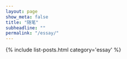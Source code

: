 ```yaml
---
layout: page
show_meta: false
title: "随笔"
subheadline: ""
permalink: "/essay/"
---
```

{% include list-posts.html category='essay' %}